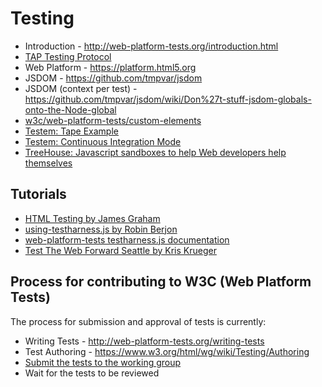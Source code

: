 # Testing

  - Introduction - http://web-platform-tests.org/introduction.html
  - [TAP Testing Protocol](https://testanything.org)
  - Web Platform - https://platform.html5.org
  - JSDOM - https://github.com/tmpvar/jsdom
  - JSDOM (context per test) - https://github.com/tmpvar/jsdom/wiki/Don%27t-stuff-jsdom-globals-onto-the-Node-global
  - [w3c/web-platform-tests/custom-elements](https://github.com/w3c/web-platform-tests/tree/master/custom-elements)
  - [Testem: Tape Example](https://github.com/testem/testem/tree/master/examples/tape_example)
  - [Testem: Continuous Integration Mode](https://github.com/testem/testem#continuous-integration-mode)
  - [TreeHouse: Javascript sandboxes to help Web developers help themselves](https://pdfs.semanticscholar.org/47f0/6bb6607a975500a30e9e52d7c9fbc0034e27.pdf)


## Tutorials

  - [HTML Testing by James Graham](http://hoppipolla.co.uk/talks/testing/testing.html)
  - [using-testharness.js by Robin Berjon](http://darobin.github.com/test-harness-tutorial/docs/using-testharness.html)
  - [web-platform-tests testharness.js documentation](http://web-platform-tests.org/writing-tests/testharness-api.html)
  - [Test The Web Forward Seattle by Kris Krueger](http://www.w3.org/html/wg/wiki/images/b/b6/Testharness.pdf)

## Process for contributing to W3C (Web Platform Tests)

  The process for submission and approval of tests is currently:

  - Writing Tests - http://web-platform-tests.org/writing-tests
  - Test Authoring - https://www.w3.org/html/wg/wiki/Testing/Authoring
  - [Submit the tests to the working group](https://www.w3.org/html/wg/wiki/Testing/Submission)
  - Wait for the tests to be reviewed
